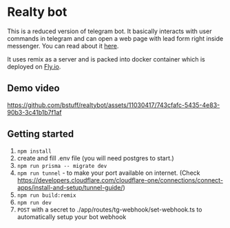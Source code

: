 # Realty bot

This is a reduced version of telegram bot. It basically interacts with user commands in telegram and can open a web page with lead form right inside messenger. You can read about it [here](https://core.telegram.org/bots/webapps).

It uses remix as a server and is packed into docker container which is deployed on [Fly.io](https://fly.io).

## Demo video

https://github.com/bstuff/realtybot/assets/11030417/743cfafc-5435-4e83-90b3-3c41b1b7f1af

## Getting started

1) `npm install`
2) create and fill .env file (you will need postgres to start.)
3) `npm run prisma -- migrate dev`
4) `npm run tunnel` - to make your port available on internet. (Check https://developers.cloudflare.com/cloudflare-one/connections/connect-apps/install-and-setup/tunnel-guide/)
5) `npm run build:remix`
6) `npm run dev`
7) `POST` with a secret to ./app/routes/tg-webhook/set-webhook.ts to automatically setup your bot webhook
